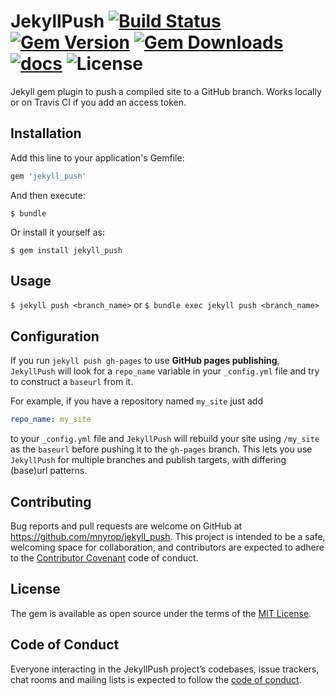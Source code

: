 # JekyllPush [![Build Status](https://travis-ci.org/mnyrop/jekyll_push.svg?branch=master)](https://travis-ci.org/mnyrop/jekyll_push) [![Gem Version](https://badge.fury.io/rb/jekyll_push.svg)](https://badge.fury.io/rb/jekyll_push) [![Gem Downloads](https://img.shields.io/gem/dt/jekyll_push.svg?color=046d0b)](https://badge.fury.io/rb/jekyll_push) [![docs](http://img.shields.io/badge/docs-rdoc.info-blue.svg?style=flat)](https://www.rubydoc.info/github/mnyrop/jekyll_push/)  ![License](https://img.shields.io/github/license/mnyrop/jekyll_push.svg?color=c6a1e0) 

Jekyll gem plugin to push a compiled site to a GitHub branch. Works locally or on Travis CI if you add an access token.  


## Installation

Add this line to your application's Gemfile:

```ruby
gem 'jekyll_push'
```

And then execute:

    $ bundle

Or install it yourself as:

    $ gem install jekyll_push

## Usage

`$ jekyll push <branch_name>` or `$ bundle exec jekyll push <branch_name>`

## Configuration

If you run `jekyll push gh-pages` to use __GitHub pages publishing__, `JekyllPush` will look for a `repo_name` variable in your `_config.yml` file and try to construct a `baseurl` from it.

For example, if you have a repository named `my_site` just add

```yaml
repo_name: my_site
```

to your `_config.yml` file and `JekyllPush` will rebuild your site using `/my_site` as the `baseurl` before pushing it to the `gh-pages` branch. This lets you use `JekyllPush` for multiple branches and publish targets, with differing (base)url patterns.


## Contributing

Bug reports and pull requests are welcome on GitHub at https://github.com/mnyrop/jekyll_push. This project is intended to be a safe, welcoming space for collaboration, and contributors are expected to adhere to the [Contributor Covenant](http://contributor-covenant.org) code of conduct.

## License

The gem is available as open source under the terms of the [MIT License](https://opensource.org/licenses/MIT).

## Code of Conduct

Everyone interacting in the JekyllPush project’s codebases, issue trackers, chat rooms and mailing lists is expected to follow the [code of conduct](https://github.com/mnyrop/jekyll_push/blob/master/CODE_OF_CONDUCT.md).

